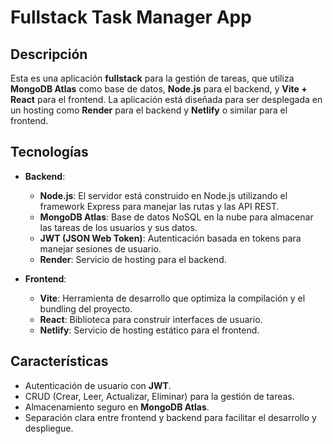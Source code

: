# Fullstack Task Manager App

## Descripción

Esta es una aplicación **fullstack** para la gestión de tareas, que utiliza **MongoDB Atlas** como base de datos, **Node.js** para el backend, y **Vite + React** para el frontend. La aplicación está diseñada para ser desplegada en un hosting como **Render** para el backend y **Netlify** o similar para el frontend.

## Tecnologías

- **Backend**:

  - **Node.js**: El servidor está construido en Node.js utilizando el framework Express para manejar las rutas y las API REST.
  - **MongoDB Atlas**: Base de datos NoSQL en la nube para almacenar las tareas de los usuarios y sus datos.
  - **JWT (JSON Web Token)**: Autenticación basada en tokens para manejar sesiones de usuario.
  - **Render**: Servicio de hosting para el backend.

- **Frontend**:
  - **Vite**: Herramienta de desarrollo que optimiza la compilación y el bundling del proyecto.
  - **React**: Biblioteca para construir interfaces de usuario.
  - **Netlify**: Servicio de hosting estático para el frontend.

## Características

- Autenticación de usuario con **JWT**.
- CRUD (Crear, Leer, Actualizar, Eliminar) para la gestión de tareas.
- Almacenamiento seguro en **MongoDB Atlas**.
- Separación clara entre frontend y backend para facilitar el desarrollo y despliegue.
